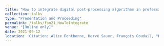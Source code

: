 ```yaml
---
title: "How to integrate digital post-processing algorithms in professional optical design software for co-designing complex optical systems?"
collection: talks
type: "Presentation and Proceeding"
permalink: /talks/fon21_HowToIntegrate
venue: "[Online only]"
date: 2021-09-12
location: 'Citation: Alice Fontbonne, Hervé Sauer, François Goudail, "How to integrate digital post-processing algorithms in professional optical design software for co-designing complex optical systems?," Proc. SPIE 11871, Optical Design and Engineering VIII, 118710P (12 September 2021); (<a href="https://www.doi.org/10.1117/12.2597059">https://www.doi.org/10.1117/12.2597059</a>)'
---
```


